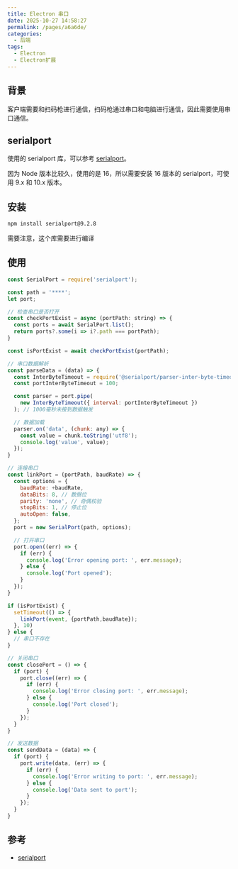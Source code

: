 ```yaml
---
title: Electron 串口
date: 2025-10-27 14:58:27
permalink: /pages/a6a6de/
categories:
  - 后端
tags:
  - Electron
  - Electron扩展
---
```

## 背景
客户端需要和扫码枪进行通信，扫码枪通过串口和电脑进行通信，因此需要使用串口通信。

## serialport
使用的 serialport 库，可以参考 [serialport](https://github.com/serialport/node-serialport)。

因为 Node 版本比较久，使用的是 16，所以需要安装 16 版本的 serialport，可使用 9.x 和 10.x 版本。

## 安装
```bash
npm install serialport@9.2.8
```
需要注意，这个库需要进行编译

## 使用
```js
const SerialPort = require('serialport');

const path = '****';
let port;

// 检查串口是否打开
const checkPortExist = async (portPath: string) => {
  const ports = await SerialPort.list();
  return ports?.some(i => i?.path === portPath);
}

const isPortExist = await checkPortExist(portPath);

// 串口数据解析
const parseData = (data) => {
  const InterByteTimeout = require('@serialport/parser-inter-byte-timeout');
  const portInterByteTimeout = 100;

  const parser = port.pipe(
    new InterByteTimeout({ interval: portInterByteTimeout })
  ); // 1000毫秒未接到数据触发

  // 数据加载
  parser.on('data', (chunk: any) => {
    const value = chunk.toString('utf8');
    console.log('value', value);
  });
}

// 连接串口
const linkPort = (portPath, baudRate) => {
  const options = {
    baudRate: +baudRate,
    dataBits: 8, // 数据位
    parity: 'none', // 奇偶校验
    stopBits: 1, // 停止位
    autoOpen: false,
  };
  port = new SerialPort(path, options);

  // 打开串口
  port.open((err) => {
    if (err) {
      console.log('Error opening port: ', err.message);
    } else {
      console.log('Port opened');
    }
  });
}

if (isPortExist) {
  setTimeout(() => {
    linkPort(event, {portPath,baudRate});
  }, 10)
} else {
  // 串口不存在
}

// 关闭串口
const closePort = () => {
  if (port) {
    port.close((err) => {
      if (err) {
        console.log('Error closing port: ', err.message);
      } else {
        console.log('Port closed');
      }
    });
  }
}

// 发送数据
const sendData = (data) => {
  if (port) {
    port.write(data, (err) => {
      if (err) {
        console.log('Error writing to port: ', err.message);
      } else {
        console.log('Data sent to port');
      }
    });
  }
}

```

## 参考
- [serialport](https://github.com/serialport/node-serialport)